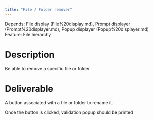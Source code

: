 ```yaml
---
title: "File / Folder remover"
---
```

Depends: File display (File%20display.md), Prompt displayer (Prompt%20displayer.md), Popup displayer (Popup%20displayer.md)
Feature: File hierarchy

# Description

Be able to remove a specific file or folder

# Deliverable

A button associated with a file  or folder to rename it.

Once the button is clicked, validation popup should be printed
